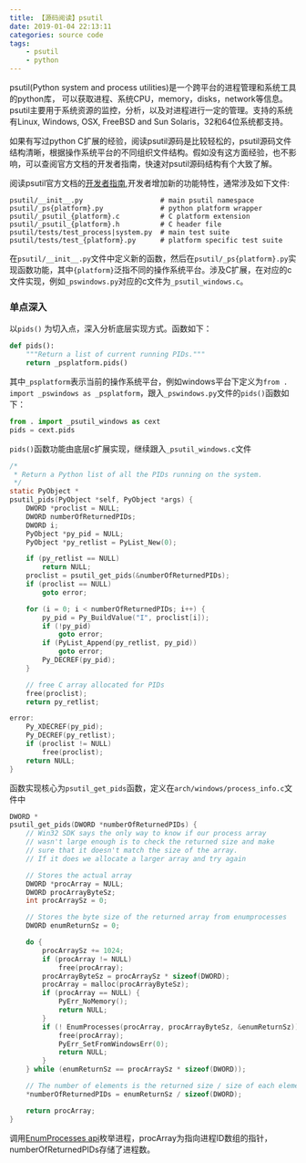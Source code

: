```yaml
---
title: 【源码阅读】psutil
date: 2019-01-04 22:13:11
categories: source code
tags:
    - psutil
    - python
---
```



psutil(Python system and process utilities)是一个跨平台的进程管理和系统工具的python库，
可以获取进程、系统CPU，memory，disks，network等信息。psutil主要用于系统资源的监控，分析，以及对进程进行一定的管理。支持的系统有Linux, Windows, OSX, FreeBSD and Sun Solaris，32和64位系统都支持。
<!--more-->
如果有写过python C扩展的经验，阅读psutil源码是比较轻松的，psutil源码文件结构清晰，根据操作系统平台的不同组织文件结构。假如没有这方面经验，也不影响，可以查阅官方文档的开发者指南，快速对psutil源码结构有个大致了解。

阅读psutil官方文档的[开发者指南](https://github.com/giampaolo/psutil/blob/master/DEVGUIDE.rst),开发者增加新的功能特性，通常涉及如下文件:

```
psutil/__init__.py                   # main psutil namespace
psutil/_ps{platform}.py              # python platform wrapper
psutil/_psutil_{platform}.c          # C platform extension
psutil/_psutil_{platform}.h          # C header file
psutil/tests/test_process|system.py  # main test suite
psutil/tests/test_{platform}.py      # platform specific test suite
```

在`psutil/__init__.py`文件中定义新的函数，然后在`psutil/_ps{platform}.py`实现函数功能，其中`{platform}`泛指不同的操作系统平台。涉及C扩展，在对应的c文件实现，例如`_pswindows.py`对应的c文件为`_psutil_windows.c`。

### 单点深入

以`pids()` 为切入点，深入分析底层实现方式。函数如下：

```python
def pids():
    """Return a list of current running PIDs."""
    return _psplatform.pids()
```

其中`_psplatform`表示当前的操作系统平台，例如windows平台下定义为`from . import _pswindows as _psplatform`，跟入`_pswindows.py`文件的`pids()`函数如下：

```python
from . import _psutil_windows as cext
pids = cext.pids
```

`pids()`函数功能由底层c扩展实现，继续跟入`_psutil_windows.c`文件

```c
/*
 * Return a Python list of all the PIDs running on the system.
 */
static PyObject *
psutil_pids(PyObject *self, PyObject *args) {
    DWORD *proclist = NULL;
    DWORD numberOfReturnedPIDs;
    DWORD i;
    PyObject *py_pid = NULL;
    PyObject *py_retlist = PyList_New(0);

    if (py_retlist == NULL)
        return NULL;
    proclist = psutil_get_pids(&numberOfReturnedPIDs);
    if (proclist == NULL)
        goto error;

    for (i = 0; i < numberOfReturnedPIDs; i++) {
        py_pid = Py_BuildValue("I", proclist[i]);
        if (!py_pid)
            goto error;
        if (PyList_Append(py_retlist, py_pid))
            goto error;
        Py_DECREF(py_pid);
    }

    // free C array allocated for PIDs
    free(proclist);
    return py_retlist;

error:
    Py_XDECREF(py_pid);
    Py_DECREF(py_retlist);
    if (proclist != NULL)
        free(proclist);
    return NULL;
}
```

函数实现核心为`psutil_get_pids`函数，定义在`arch/windows/process_info.c`文件中

```c
DWORD *
psutil_get_pids(DWORD *numberOfReturnedPIDs) {
    // Win32 SDK says the only way to know if our process array
    // wasn't large enough is to check the returned size and make
    // sure that it doesn't match the size of the array.
    // If it does we allocate a larger array and try again

    // Stores the actual array
    DWORD *procArray = NULL;
    DWORD procArrayByteSz;
    int procArraySz = 0;

    // Stores the byte size of the returned array from enumprocesses
    DWORD enumReturnSz = 0;

    do {
        procArraySz += 1024;
        if (procArray != NULL)
            free(procArray);
        procArrayByteSz = procArraySz * sizeof(DWORD);
        procArray = malloc(procArrayByteSz);
        if (procArray == NULL) {
            PyErr_NoMemory();
            return NULL;
        }
        if (! EnumProcesses(procArray, procArrayByteSz, &enumReturnSz)) {
            free(procArray);
            PyErr_SetFromWindowsErr(0);
            return NULL;
        }
    } while (enumReturnSz == procArraySz * sizeof(DWORD));

    // The number of elements is the returned size / size of each element
    *numberOfReturnedPIDs = enumReturnSz / sizeof(DWORD);

    return procArray;
}
```

调用[EnumProcesses api](https://docs.microsoft.com/en-us/windows/desktop/api/psapi/nf-psapi-enumprocesses)枚举进程，procArray为指向进程ID数组的指针，numberOfReturnedPIDs存储了进程数。